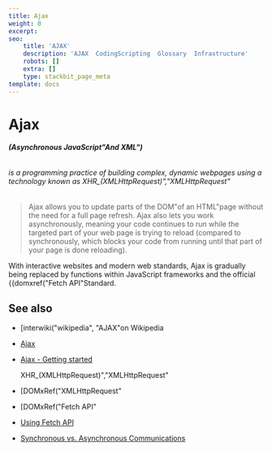 ```yaml
---
title: Ajax
weight: 0
excerpt:
seo:
    title: 'AJAX'
    description: 'AJAX  CodingScripting  Glossary  Infrastructure'
    robots: []
    extra: []
    type: stackbit_page_meta
template: docs
---
```



# **Ajax** 
###### _**(Asynchronous JavaScript"And XML")**_

###### is a programming practice of building complex, dynamic webpages using a technology known as XHR_(XMLHttpRequest)","XMLHttpRequest"

>Ajax allows you to update parts of the DOM"of an HTML"page without the need for a full page refresh. Ajax also lets you work asynchronously, meaning your code continues to run while the targeted part of your web page is trying to reload (compared to synchronously, which blocks your code from running until that part of your page is done reloading).

With interactive websites and modern web standards, Ajax is gradually being replaced by functions within JavaScript frameworks and the official {{domxref("Fetch API"Standard.

## See also

- [interwiki("wikipedia", "AJAX"on Wikipedia
- [Ajax](/en-US/docs/Web/Guide/AJAX)
- [Ajax - Getting started](/en-US/docs/Web/Guide/AJAX/Getting_Started)

  XHR_(XMLHttpRequest)","XMLHttpRequest"

- [DOMxRef("XMLHttpRequest"
- [DOMxRef("Fetch API"
- [Using Fetch API](/en-US/docs/Web/API/Fetch_API/Using_Fetch)
- [Synchronous vs. Asynchronous Communications](https://peoplesofttutorial.com/difference-between-synchronous-and-asynchronous-messaging/)
